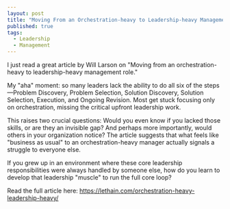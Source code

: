 ```yaml
---
layout: post
title: "Moving From an Orchestration-heavy to Leadership-heavy Management Role"
published: true
tags:
  - Leadership
  - Management 
---
```


I just read a great article by Will Larson on "Moving from an orchestration-heavy to leadership-heavy management role."

My "aha" moment: so many leaders lack the ability to do all six of the steps—Problem Discovery, Problem Selection, Solution Discovery, Solution Selection, Execution, and Ongoing Revision. Most get stuck focusing only on orchestration, missing the critical upfront leadership work.

This raises two crucial questions: Would you even know if you lacked those skills, or are they an invisible gap? And perhaps more importantly, would others in your organization notice? The article suggests that what feels like "business as usual" to an orchestration-heavy manager actually signals a struggle to everyone else.

If you grew up in an environment where these core leadership responsibilities were always handled by someone else, how do you learn to develop that leadership "muscle" to run the full core loop?

Read the full article here: https://lethain.com/orchestration-heavy-leadership-heavy/
